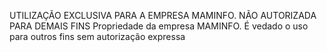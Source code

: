 UTILIZAÇÃO EXCLUSIVA PARA A EMPRESA MAMINFO. NÃO AUTORIZADA PARA DEMAIS FINS 
Propriedade da empresa MAMINFO. É vedado o uso para outros fins sem autorização expressa
